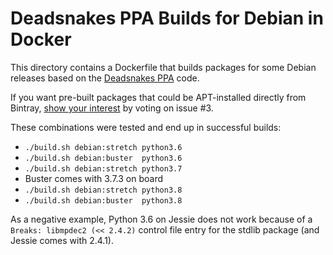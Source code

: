 # Deadsnakes PPA Builds for Debian in Docker

This directory contains a Dockerfile that builds
packages for some Debian releases based on the
[Deadsnakes PPA](https://github.com/deadsnakes) code.

If you want pre-built packages that could be APT-installed directly from Bintray,
[show your interest](https://github.com/jhermann/ezpy/issues/3) by voting on issue #3.

These combinations were tested and end up in successful builds:

* ``./build.sh debian:stretch python3.6``
* ``./build.sh debian:buster  python3.6``
* ``./build.sh debian:stretch python3.7``
* Buster comes with 3.7.3 on board
* ``./build.sh debian:stretch python3.8``
* ``./build.sh debian:buster  python3.8``

As a negative example, Python 3.6 on Jessie does not work
because of a ``Breaks: libmpdec2 (<< 2.4.2)`` control file entry
for the stdlib package (and Jessie comes with 2.4.1).

